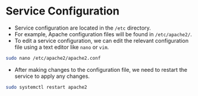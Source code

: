 # Service Configuration

- Service configuration are located in the `/etc` directory.
- For example, Apache configuration files will be found in `/etc/apache2/`.
- To edit a service configuration, we can edit the relevant configuration file using a text editor like `nano` or `vim`.

```bash
sudo nano /etc/apache2/apache2.conf
```

- After making changes to the configuration file, we need to restart the service to apply any changes.

```bash
sudo systemctl restart apache2
```
